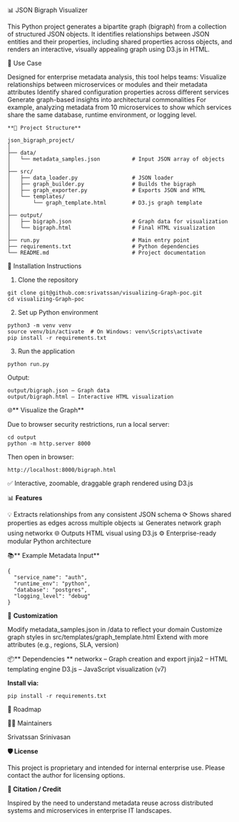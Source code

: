 📊 JSON Bigraph Visualizer

This Python project generates a bipartite graph (bigraph) from a collection of structured JSON objects. It identifies relationships between JSON entities and their properties, including shared properties across objects, and renders an interactive, visually appealing graph using D3.js in HTML.

🚀 Use Case

Designed for enterprise metadata analysis, this tool helps teams:
Visualize relationships between microservices or modules and their metadata attributes
Identify shared configuration properties across different services
Generate graph-based insights into architectural commonalities
For example, analyzing metadata from 10 microservices to show which services share the same database, runtime environment, or logging level.

```
**📁 Project Structure**

json_bigraph_project/
│
├── data/
│   └── metadata_samples.json          # Input JSON array of objects
│
├── src/
│   ├── data_loader.py                 # JSON loader
│   ├── graph_builder.py               # Builds the bigraph
│   ├── graph_exporter.py              # Exports JSON and HTML
│   └── templates/
│       └── graph_template.html        # D3.js graph template
│
├── output/
│   ├── bigraph.json                   # Graph data for visualization
│   └── bigraph.html                   # Final HTML visualization
│
├── run.py                             # Main entry point
├── requirements.txt                   # Python dependencies
└── README.md                          # Project documentation
```
💠 Installation Instructions

1. Clone the repository
```
git clone git@github.com:srivatssan/visualizing-Graph-poc.git
cd visualizing-Graph-poc
```
2. Set up Python environment
```
python3 -m venv venv
source venv/bin/activate  # On Windows: venv\Scripts\activate
pip install -r requirements.txt
```
3. Run the application
```
python run.py
```
Output:
```
output/bigraph.json — Graph data
output/bigraph.html — Interactive HTML visualization
```
🌐** Visualize the Graph**

Due to browser security restrictions, run a local server:
```
cd output
python -m http.server 8000
```
Then open in browser:
```
http://localhost:8000/bigraph.html
```
✅ Interactive, zoomable, draggable graph rendered using D3.js

📊 **Features**

💡 Extracts relationships from any consistent JSON schema
⟳ Shows shared properties as edges across multiple objects
📊 Generates network graph using networkx
🌐 Outputs HTML visual using D3.js
⚙️ Enterprise-ready modular Python architecture

📚** Example Metadata Input**
```
{
  "service_name": "auth",
  "runtime_env": "python",
  "database": "postgres",
  "logging_level": "debug"
}
```
🧹 **Customization**

Modify metadata_samples.json in /data to reflect your domain
Customize graph styles in src/templates/graph_template.html
Extend with more attributes (e.g., regions, SLA, version)

📦** Dependencies
**
networkx – Graph creation and export
jinja2 – HTML templating engine
D3.js – JavaScript visualization (v7)

**Install via:**
```
pip install -r requirements.txt
```
📌 Roadmap

👨‍💼 Maintainers

Srivatssan Srinivasan

**🛡️ License**

This project is proprietary and intended for internal enterprise use. Please contact the author for licensing options.

**📣 Citation / Credit**

Inspired by the need to understand metadata reuse across distributed systems and microservices in enterprise IT landscapes.

